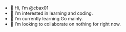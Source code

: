 - 👋 Hi, I’m @cbax01
- 👀 I’m interested in learning and coding.
- 🌱 I’m currently learning Go mainly.
- 💞️ I’m looking to collaborate on nothing for right now.

<!---
cbax01/cbax01 is a ✨ special ✨ repository because its `README.md` (this file) appears on your GitHub profile.
You can click the Preview link to take a look at your changes.
--->

